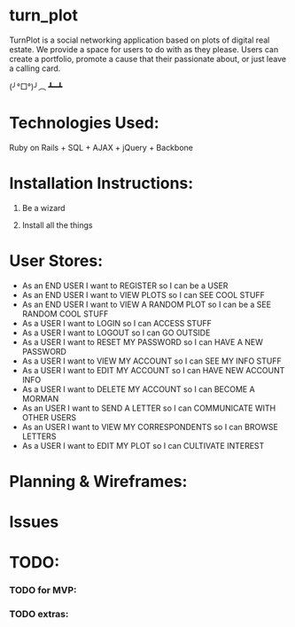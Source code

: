 # turn_plot
TurnPlot is a social networking application based on plots of digital real estate. We provide a space for users to do with as they please. Users can create a portfolio, promote a cause that their passionate about, or just leave a calling card.

  (╯°□°)╯︵ ┻━┻

# Technologies Used:

Ruby on Rails + SQL + AJAX + jQuery + Backbone

# Installation Instructions:

1. Be a wizard

2. Install all the things

# User Stores:

- As an END USER I want to REGISTER so I can be a USER
- As an END USER I want to VIEW PLOTS so I can SEE COOL STUFF
- As an END USER I want to VIEW A RANDOM PLOT so I can be a SEE RANDOM COOL STUFF
- As a USER I want to LOGIN so I can ACCESS STUFF
- As a USER I want to LOGOUT so I can GO OUTSIDE
- As a USER I want to RESET MY PASSWORD so I can HAVE A NEW PASSWORD
- As a USER I want to VIEW MY ACCOUNT so I can SEE MY INFO STUFF
- As a USER I want to EDIT MY ACCOUNT so I can HAVE NEW ACCOUNT INFO
- As a USER I want to DELETE MY ACCOUNT so I can BECOME A MORMAN
- As an USER I want to SEND A LETTER so I can COMMUNICATE WITH OTHER USERS
- As an USER I want to VIEW MY CORRESPONDENTS so I can BROWSE LETTERS
- As a USER I want to EDIT MY PLOT so I can CULTIVATE INTEREST

# Planning & Wireframes:



# Issues



# TODO:

### TODO for MVP: ###



### TODO extras: ###


